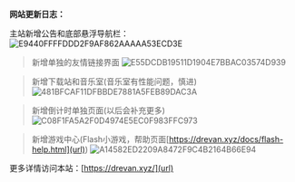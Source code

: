 **网站更新日志：**

主站新增公告和底部悬浮导航栏：
![E9440FFFFDDD2F9AF862AAAAA53ECD3E](https://github.com/user-attachments/assets/4cb46605-ab18-4261-8663-672fcb2cc8c9)

> 新增单独的友情链接界面
![E55DCDB19511D1904E7BBAC03574D939](https://github.com/user-attachments/assets/6248a7d8-a880-4507-b190-e73ea9c1febb)

> 新增下载站和音乐室(音乐室有性能问题，慎进)
![481BFCAF11DFBBDE7881A5FEB89DAC3A](https://github.com/user-attachments/assets/b760110a-74fd-4af6-b5a3-d3d560393349)

> 新增倒计时单独页面(以后会补充更多)
![C08F1FA5A2F0D4974E5EC0F983FFC973](https://github.com/user-attachments/assets/994fcf2b-05e4-468f-95af-dde5039102de)

> 新增游戏中心(Flash小游戏，帮助页面[https://drevan.xyz/docs/flash-help.html](url))
![A14582ED2209A8472F9C4B2164B66E94](https://github.com/user-attachments/assets/d34fad04-ad1b-4f07-b77b-0caa6a2aed02)

更多详情访问本站：[https://drevan.xyz/](url)